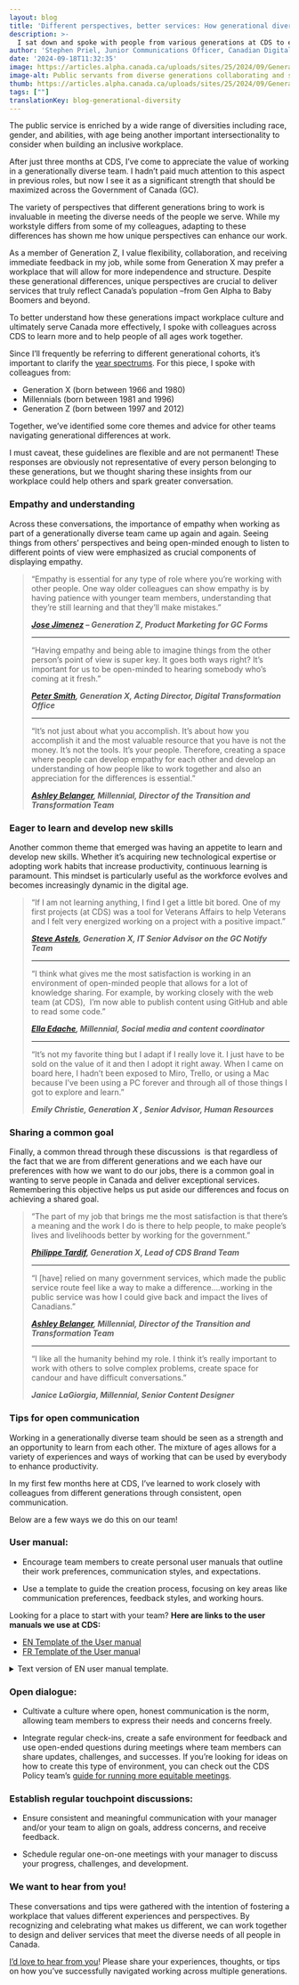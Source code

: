 ```yaml
---
layout: blog
title: 'Different perspectives, better services: How generational diversity helps '
description: >-
  I sat down and spoke with people from various generations at CDS to explore how age diversity strengthens our service to Canadians. Through shared experiences, we discussed the unique perspectives each generation brings and offered tips for fostering collaboration and inclusivity across age groups in the public service.
author: 'Stephen Priel, Junior Communications Officer, Canadian Digital Service'
date: '2024-09-18T11:32:35'
image: https://articles.alpha.canada.ca/uploads/sites/25/2024/09/GenerationalDiversity_Blog_Post3.png
image-alt: Public servants from diverse generations collaborating and sharing ideas.
thumb: https://articles.alpha.canada.ca/uploads/sites/25/2024/09/GenerationalDiversity_Blog_Post3.png
tags: [""]
translationKey: blog-generational-diversity
---
```


<p>The public service is enriched by a wide range of diversities including race, gender, and abilities, with age being another important intersectionality to consider when building an inclusive workplace. </p>



<p>After just three months at CDS, I’ve come to appreciate the value of working in a generationally diverse team. I hadn’t paid much attention to this aspect in previous roles, but now I see it as a significant strength that should be maximized across the Government of Canada (GC).</p>



<p>The variety of perspectives that different generations bring to work is invaluable in meeting the diverse needs of the people we serve. While my workstyle differs from some of my colleagues, adapting to these differences has shown me how unique perspectives can enhance our work.</p>



<p>As a member of Generation Z, I value flexibility, collaboration, and receiving immediate feedback in my job, while some from Generation X may prefer a workplace that will allow for more independence and structure. Despite these generational differences, unique perspectives are crucial to deliver services that truly reflect Canada&#8217;s population –from Gen Alpha to Baby Boomers and beyond.</p>



<p>To better understand how these generations impact workplace culture and ultimately serve Canada more effectively, I spoke with colleagues across CDS to learn more and to help people of all ages work together.</p>



<p>Since I&#8217;ll frequently be referring to different generational cohorts, it&#8217;s important to clarify the <a href="https://www150.statcan.gc.ca/n1/daily-quotidien/240221/dq240221a-eng.htm" target="_blank" rel="noreferrer noopener">year spectrums</a>. For this piece, I spoke with colleagues from:</p>



<ul class="wp-block-list">
<li>Generation X (born between 1966 and 1980)</li>



<li>Millennials (born between 1981 and 1996)</li>



<li>Generation Z (born between 1997 and 2012)</li>
</ul>



<p>Together, we&#8217;ve identified some core themes and advice for other teams navigating generational differences at work.&nbsp;</p>



<p>I must caveat, these guidelines are flexible and are not permanent! These responses are obviously not representative of every person belonging to these generations, but we thought sharing these insights from our workplace could help others and spark greater conversation.</p>



<h3 class="wp-block-heading"><strong>Empathy and understanding&nbsp;</strong></h3>



<p>Across these conversations, the importance of empathy when working as part of a generationally diverse team came up again and again. Seeing things from others’ perspectives and being open-minded enough to listen to different points of view were emphasized as crucial components of displaying empathy.</p>



<blockquote class="wp-block-quote is-layout-flow wp-block-quote-is-layout-flow">
<p>“Empathy is essential for any type of role where you&#8217;re working with other people. One way older colleagues can show empathy is by having patience with younger team members, understanding that they&#8217;re still learning and that they&#8217;ll make mistakes.&#8221;</p>



<p><strong><em><a href="https://www.linkedin.com/in/jimenezj27/" target="_blank" rel="noreferrer noopener">Jose Jimenez</a> &#8211; Generation Z, Product Marketing for GC Forms</em></strong></p>



<hr class="wp-block-separator has-alpha-channel-opacity" />



<p>“Having empathy and being able to imagine things from the other person&#8217;s point of view is super key. It goes both ways right? It&#8217;s important for us to be open-minded to hearing somebody who&#8217;s coming at it fresh.”</p>



<p><a href="http://linkedin.com/in/pcwsmith" target="_blank" rel="noreferrer noopener"><em><strong>Peter Smith</strong></em></a><strong><em>, Generation X, Acting Director, Digital Transformation Office</em></strong></p>



<hr class="wp-block-separator has-alpha-channel-opacity" />



<p>“It&#8217;s not just about what you accomplish. It&#8217;s about how you accomplish it and the most valuable resource that you have is not the money. It&#8217;s not the tools. It&#8217;s your people. Therefore, creating a space where people can develop empathy for each other and develop an understanding of how people like to work together and also an appreciation for the differences is essential.”</p>



<p><a href="http://linkedin.com/in/ashley-belanger" target="_blank" rel="noreferrer noopener"><em><strong>Ashley Belanger</strong></em></a><strong><em>, Millennial, Director of the Transition and Transformation Team&nbsp;</em></strong></p>
</blockquote>



<h3 class="wp-block-heading"><strong>Eager to learn and develop new skills</strong></h3>



<p>Another common theme that emerged was having an appetite to learn and develop new skills. Whether it’s acquiring new technological expertise or adopting work habits that increase productivity, continuous learning is paramount. This mindset is particularly useful as the workforce evolves and becomes increasingly dynamic in the digital age.</p>



<blockquote class="wp-block-quote is-layout-flow wp-block-quote-is-layout-flow">
<p>“If I am not learning anything, I find I get a little bit bored. One of my first projects (at CDS) was a tool for Veterans Affairs to help Veterans and I felt very energized working on a project with a positive impact.&#8221;&nbsp;</p>



<p><a href="http://linkedin.com/in/sastels" target="_blank" rel="noreferrer noopener"><em><strong>Steve Astels</strong></em></a><strong><em>, Generation X, IT Senior Advisor on the GC Notify Team</em></strong></p>



<hr class="wp-block-separator has-alpha-channel-opacity" />



<p>“I think what gives me the most satisfaction is working in an environment of open-minded people that allows for a lot of knowledge sharing. For example, by working closely with the web team (at CDS),&nbsp; I&#8217;m now able to publish content using GitHub and able to read some code.”</p>



<p><a href="http://linkedin.com/in/elaine-edache-40367293" target="_blank" rel="noreferrer noopener"><em><strong>Ella Edache</strong></em></a><strong><em>, Millennial, Social media and content coordinator</em></strong></p>



<hr class="wp-block-separator has-alpha-channel-opacity" />



<p>“It&#8217;s not my favorite thing but I adapt if I really love it. I just have to be sold on the value of it and then I adopt it right away. When I came on board here, I hadn&#8217;t been exposed to Miro, Trello, or using a Mac because I&#8217;ve been using a PC forever and through all of those things I got to explore and learn.”</p>



<p><strong><em>Emily Christie, Generation X&nbsp;, Senior Advisor,  Human Resources  </em></strong></p>
</blockquote>



<h3 class="wp-block-heading" id="h-sharing-a-common-goal"><strong>Sharing a common goal</strong></h3>



<p>Finally, a common thread through these discussions&nbsp; is that regardless of the fact that we are from different generations and we each have our preferences with how we want to do our jobs, there is a common goal in wanting to serve people in Canada and deliver exceptional services. Remembering this objective helps us put aside our differences and focus on achieving a shared goal.</p>



<blockquote class="wp-block-quote is-layout-flow wp-block-quote-is-layout-flow">
<p>“The part of my job that brings me the most satisfaction is that there&#8217;s a meaning and the work I do is there to help people, to make people&#8217;s lives and livelihoods better by working for the government.”</p>



<p><a href="http://linkedin.com/in/philippe-tardif-136695175" target="_blank" rel="noreferrer noopener"><em><strong>Philippe Tardif</strong></em></a><strong><em>, Generation X, Lead of CDS Brand Team</em></strong></p>



<hr class="wp-block-separator has-alpha-channel-opacity" />



<p>“I [have] relied on many government services, which made the public service route feel like a way to make a difference&#8230;.working in the public service was how I could give back and impact the lives of Canadians.”</p>



<p><a href="http://linkedin.com/in/ashley-belanger" target="_blank" rel="noreferrer noopener"><em><strong>Ashley Belanger</strong></em></a><strong><em>, Millennial, Director of the Transition and Transformation Team</em></strong></p>



<hr class="wp-block-separator has-alpha-channel-opacity" />



<p>“I like all the humanity behind my role. I think it’s really important to work with others to solve complex problems, create space for candour and have difficult conversations.”</p>



<p><strong><em>Janice LaGiorgia, Millennial, Senior Content Designer</em></strong></p>
</blockquote>



<h3 class="wp-block-heading"><strong>Tips for open communication</strong></h3>



<p>Working in a generationally diverse team should be seen as a strength and an opportunity to learn from each other. The mixture of ages allows for a variety of experiences and ways of working that can be used by everybody to enhance productivity.</p>



<p>In my first few months here at CDS, I’ve learned to work closely with colleagues from different generations through consistent, open communication.</p>



<p>Below are a few ways we do this on our team!</p>



<h3 class="wp-block-heading"><strong>User manual:&nbsp;</strong></h3>



<ul class="wp-block-list">
<li>Encourage team members to create personal user manuals that outline their work preferences, communication styles, and expectations.</li>
</ul>



<ul class="wp-block-list">
<li>Use a template to guide the creation process, focusing on key areas like communication preferences, feedback styles, and working hours.</li>
</ul>



<p>Looking for a place to start with your team? <strong>Here are links to the user manuals we use at CDS:&nbsp;</strong></p>



<ul class="wp-block-list">
<li><a href="https://docs.google.com/presentation/d/1IRi3VfSNC55fqWWgzZJDyozK6sakh0SoX2p5UzSH2h4/edit#slide=id.p" target="_blank" rel="noreferrer noopener">EN Template of the User manual</a></li>



<li><a href="https://docs.google.com/presentation/d/1u2ujCsMiXKjwX6J4jGvwQPhHvG5Je96yOUbHGDEmwys/edit#slide=id.p" target="_blank" rel="noreferrer noopener">FR Template of the User manua</a>l</li>
</ul>



<details class="wp-block-cds-snc-accordion"><summary>Text version of EN user manual template.</summary>
<p>User manual for [name]</p>



<p>Conditions I like to work in:</p>



<ul class="wp-block-list">
<li></li>
</ul>



<p>Times/hours I like to work:&nbsp;</p>



<ul class="wp-block-list">
<li></li>
</ul>



<p>Best way to communicate with me:</p>



<ul class="wp-block-list">
<li></li>
</ul>



<p>Ways I like to receive feedback:</p>



<ul class="wp-block-list">
<li>&nbsp;</li>
</ul>



<p>Things I need at work:</p>



<ul class="wp-block-list">
<li></li>
</ul>



<p>Things I struggle with:</p>



<ul class="wp-block-list">
<li></li>
</ul>



<p>Things I love:</p>



<ul class="wp-block-list">
<li></li>
</ul>



<p>Other things to know about me:</p>
</details>



<h3 class="wp-block-heading"><strong>Open dialogue:</strong></h3>



<ul class="wp-block-list">
<li>Cultivate a culture where open, honest communication is the norm, allowing team members to express their needs and concerns freely.&nbsp;</li>
</ul>



<ul class="wp-block-list">
<li>Integrate regular check-ins, create a safe environment for feedback and use open-ended questions during meetings where team members can share updates, challenges, and successes. If you’re looking for ideas on how to create this type of environment, you can check out the CDS Policy team’s <a href="https://digital.canada.ca/2023/09/14/how-were-planning-more-useful-and-equitable-meetings/" target="_blank" rel="noreferrer noopener">guide for running more equitable meetings</a>.&nbsp;</li>
</ul>



<h3 class="wp-block-heading"><strong>Establish regular touchpoint discussions:</strong></h3>



<ul class="wp-block-list">
<li>Ensure consistent and meaningful communication with your manager and/or your team to align on goals, address concerns, and receive feedback.</li>
</ul>



<ul class="wp-block-list">
<li>Schedule regular one-on-one meetings with your manager to discuss your progress, challenges, and development.</li>
</ul>



<h3 class="wp-block-heading"><strong>We want to hear from you!</strong></h3>



<p>These conversations and tips were gathered with the intention of fostering a workplace that values different experiences and perspectives. By recognizing and celebrating what makes us different, we can work together to design and deliver services that meet the diverse needs of all people in Canada.</p>



<p><a href="mailto:cds-snc@servicecanada.gc.ca" target="_blank" rel="noreferrer noopener">I’d love to hear from you</a>! Please share your experiences, thoughts, or tips on how you’ve successfully navigated working across multiple generations.</p>

